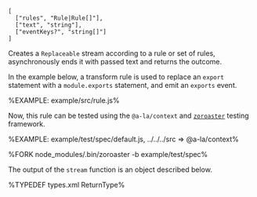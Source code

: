 
```## async stream => ReturnType
[
  ["rules", "Rule|Rule[]"],
  ["text", "string"],
  ["eventKeys?", "string[]"]
]
```

Creates a `Replaceable` stream according to a rule or set of rules, asynchronously ends it with passed text and returns the outcome.

In the example below, a transform rule is used to replace an `export` statement with a `module.exports` statement, and emit an `exports` event.

%EXAMPLE: example/src/rule.js%

Now, this rule can be tested using the `@a-la/context` and [`zoroaster`](https://github.com/artdecocode/zoroaster) testing framework.

%EXAMPLE: example/test/spec/default.js, ../../../src => @a-la/context%

%FORK node_modules/.bin/zoroaster -b example/test/spec%

The output of the `stream` function is an object described below.

%TYPEDEF types.xml ReturnType%

